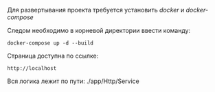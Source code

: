 Для развертывания проекта требуется установить *docker* и *docker-compose*

Следом необходимо в корневой директории ввести команду:
```
docker-compose up -d --build
```

Страница доступна по ссылке:
```
http://localhost
```

Вся логика лежит по пути: ./app/Http/Service